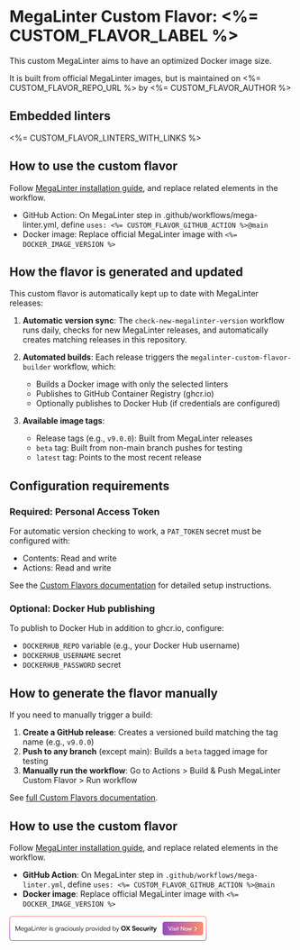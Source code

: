 # MegaLinter Custom Flavor: <%= CUSTOM_FLAVOR_LABEL %>

This custom MegaLinter aims to have an optimized Docker image size.

It is built from official MegaLinter images, but is maintained on <%= CUSTOM_FLAVOR_REPO_URL %> by <%= CUSTOM_FLAVOR_AUTHOR %>

## Embedded linters

<%= CUSTOM_FLAVOR_LINTERS_WITH_LINKS %>

## How to use the custom flavor

Follow [MegaLinter installation guide](https://megalinter.io/latest/install-assisted/), and replace related elements in the workflow.

- GitHub Action: On MegaLinter step in .github/workflows/mega-linter.yml, define `uses: <%= CUSTOM_FLAVOR_GITHUB_ACTION %>@main`
- Docker image: Replace official MegaLinter image with `<%= DOCKER_IMAGE_VERSION %>`

## How the flavor is generated and updated

This custom flavor is automatically kept up to date with MegaLinter releases:

1. **Automatic version sync**: The `check-new-megalinter-version` workflow runs daily, checks for new MegaLinter releases, and automatically creates matching releases in this repository.

2. **Automated builds**: Each release triggers the `megalinter-custom-flavor-builder` workflow, which:
   - Builds a Docker image with only the selected linters
   - Publishes to GitHub Container Registry (ghcr.io)
   - Optionally publishes to Docker Hub (if credentials are configured)

3. **Available image tags**:
   - Release tags (e.g., `v9.0.0`): Built from MegaLinter releases
   - `beta` tag: Built from non-main branch pushes for testing
   - `latest` tag: Points to the most recent release

## Configuration requirements

### Required: Personal Access Token

For automatic version checking to work, a `PAT_TOKEN` secret must be configured with:
- Contents: Read and write
- Actions: Read and write

See the [Custom Flavors documentation](https://megalinter.io/beta/custom-flavors/) for detailed setup instructions.

### Optional: Docker Hub publishing

To publish to Docker Hub in addition to ghcr.io, configure:
- `DOCKERHUB_REPO` variable (e.g., your Docker Hub username)
- `DOCKERHUB_USERNAME` secret
- `DOCKERHUB_PASSWORD` secret

## How to generate the flavor manually

If you need to manually trigger a build:

1. **Create a GitHub release**: Creates a versioned build matching the tag name (e.g., `v9.0.0`)
2. **Push to any branch** (except main): Builds a `beta` tagged image for testing
3. **Manually run the workflow**: Go to Actions > Build & Push MegaLinter Custom Flavor > Run workflow

See [full Custom Flavors documentation](https://megalinter.io/beta/custom-flavors/).

## How to use the custom flavor

Follow [MegaLinter installation guide](https://megalinter.io/latest/install-assisted/), and replace related elements in the workflow.

- **GitHub Action**: On MegaLinter step in `.github/workflows/mega-linter.yml`, define `uses: <%= CUSTOM_FLAVOR_GITHUB_ACTION %>@main`
- **Docker image**: Replace official MegaLinter image with `<%= DOCKER_IMAGE_VERSION %>`

[![MegaLinter is graciously provided by OX Security](https://raw.githubusercontent.com/oxsecurity/megalinter/main/docs/assets/images/ox-banner.png)](https://www.ox.security/?ref=megalinter)
